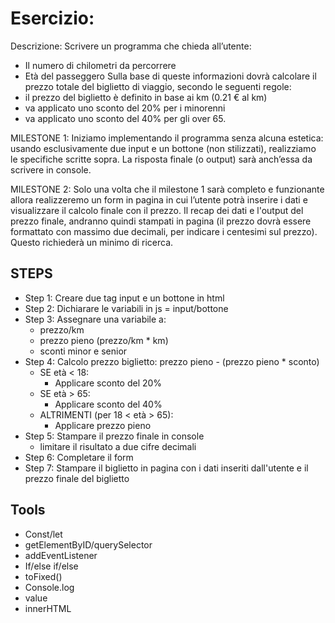 # Esercizio:
Descrizione:
Scrivere un programma che chieda all’utente:
- Il numero di chilometri da percorrere
- Età del passeggero 
Sulla base di queste informazioni dovrà calcolare il prezzo totale del biglietto di viaggio, secondo le seguenti regole:
- il prezzo del biglietto è definito in base ai km (0.21 € al km)
- va applicato uno sconto del 20% per i minorenni
- va applicato uno sconto del 40% per gli over 65.

MILESTONE 1:
Iniziamo implementando il programma senza alcuna estetica: usando esclusivamente due input e un bottone (non stilizzati), realizziamo le specifiche scritte sopra. La risposta finale (o output) sarà anch’essa da scrivere in console.

MILESTONE 2:
Solo una volta che il milestone 1 sarà completo e funzionante allora realizzeremo un form in pagina in cui l’utente potrà inserire i dati e visualizzare il calcolo finale con il prezzo. Il recap dei dati e l'output del prezzo finale, andranno quindi stampati in pagina (il prezzo dovrà essere formattato con massimo due decimali, per indicare i centesimi sul prezzo). Questo richiederà un minimo di ricerca.

## STEPS
- Step 1: Creare due tag input e un bottone in html
- Step 2: Dichiarare le variabili in js = input/bottone
- Step 3: Assegnare una variabile a:
    - prezzo/km
    - prezzo pieno (prezzo/km * km)
    - sconti minor e senior
- Step 4: Calcolo prezzo biglietto: prezzo pieno - (prezzo pieno * sconto)
    - SE età < 18:
        - Applicare sconto del 20%
    - SE età > 65:
        - Applicare sconto del 40%
    - ALTRIMENTI (per 18 < età > 65):
        - Applicare prezzo pieno
- Step 5: Stampare il prezzo finale in console
    - limitare il risultato a due cifre decimali
- Step 6: Completare il form
- Step 7: Stampare il biglietto in pagina con i dati inseriti dall'utente e il prezzo finale del biglietto 


## Tools
- Const/let
- getElementByID/querySelector
- addEventListener
- If/else if/else
- toFixed()
- Console.log
- value
- innerHTML